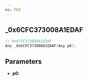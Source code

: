 ```yaml
---
ns: PED
---
```

## _0x6CFC373008A1EDAF

```c
// 0x6CFC373008A1EDAF
Any _0x6CFC373008A1EDAF(Any p0);
```

## Parameters
* **p0**:
